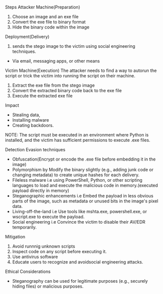 Steps
Attacker Machine(Preparation)
1. Choose an image and an exe file
2. Convert the exe file to binary format
3. Hide the binary code within the image


Deployment(Delivery)
1. sends the stego image to the victim using social engineering techniques.
- Via email, messaging apps, or other means

Victim Machine(Execution)
The attacker needs to find a way to autorun the script or trick the victim into running the script on their machine.
1. Extract the exe file from the stego image
2. Convert the extracted binary code back to the exe file
3. Execute the extracted exe file

Impact
- Stealing data, 
- Installing malware
- Creating backdoors.

NOTE: The script must be executed in an environment where Python is installed, and the victim has sufficient permissions to execute .exe files.

Detection Evasion techniques
- Obfuscation(Encrypt or encode the .exe file before embedding it in the image)
- Polymorphism by Modify the binary slightly (e.g., adding junk code or changing metadata) to create unique hashes for each delivery.
- Fileless malware i.e using PowerShell, Python, or other scripting languages to load and execute the malicious code in memory.(executed payload directly in memory)
- Steganographic enhancements i.e Embed the payload in less obvious parts of the image, such as metadata or unused bits in the image's pixel data.
- Living-off-the-land i.e Use tools like mshta.exe, powershell.exe, or wscript.exe to execute the payload.
- Social engineering i.e Convince the victim to disable their AV/EDR temporarily.


Mitigation
1. Avoid runnnig unknown scripts
2. Inspect code on any script before executing it.
3. Use antivirus software
4. Educate users to recognize and avoidsocial engineering attacks.

Ethical Considerations
- Steganography can be used for legitimate purposes (e.g., securely hiding files) or malicious purposes. 
